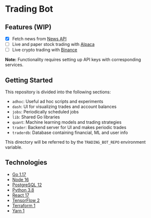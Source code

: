 # Trading Bot

## Features (WIP)

- [x] Fetch news from [News API](https://newsapi.org/)
- [ ] Live and paper stock trading with [Alpaca](https://alpaca.markets/)
- [ ] Live crypto trading with [Binance](https://www.binance.com/en)

**Note:** Functionality requires setting up API keys with corresponding services.

## Getting Started

This repository is divided into the following sections:

- `adhoc`: Useful ad hoc scripts and experiments
- `dash`: UI for visualizing trades and account balances
- `jobs`: Periodically scheduled jobs
- `lib`: Shared Go libraries
- `quant`: Machine learning models and trading strategies
- `trader`: Backend server for UI and makes periodic trades
- `traderdb`: Database containing financial, ML and user info

This directory will be referred to by the `TRADING_BOT_REPO` environment variable.

## Technologies

- [Go 1.17](https://go.dev/)
- [Node 16](https://nodejs.org/en/)
- [PostgreSQL 12](https://www.postgresql.org/)
- [Python 3.8](https://www.python.org/)
- [React 17](https://reactjs.org/)
- [TensorFlow 2](https://www.tensorflow.org/)
- [Terraform 1](https://www.terraform.io/)
- [Yarn 1](https://classic.yarnpkg.com/lang/en/)
